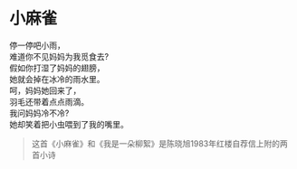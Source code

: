 # 小麻雀
停一停吧小雨，
<br>难道你不见妈妈为我觅食去?
<br>假如你打湿了妈妈的翅膀，
<br>她就会掉在冰冷的雨水里。
<br>呵，妈妈她回来了，
<br>羽毛还带着点点雨滴。
<br>我问妈妈冷不冷?
<br>她却笑着把小虫喂到了我的嘴里。
> 这首《小麻雀》和《我是一朵柳絮》是陈晓旭1983年红楼自荐信上附的两首小诗
